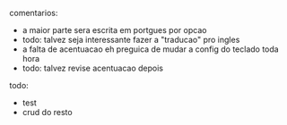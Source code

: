comentarios:
- a maior parte sera escrita em portgues por opcao
- todo: talvez seja interessante fazer a "traducao" pro ingles
- a falta de acentuacao eh preguica de mudar a config do teclado toda hora
- todo: talvez revise acentuacao depois

todo:
- test
- crud do resto